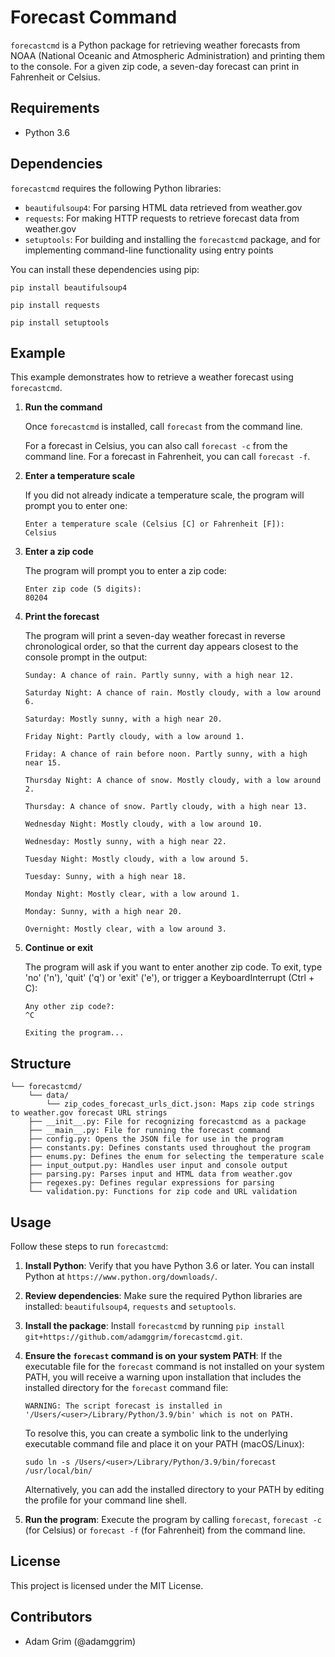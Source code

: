 # Forecast Command

`forecastcmd` is a Python package for retrieving weather forecasts from NOAA (National Oceanic and Atmospheric Administration) and printing them to the console. For a given zip code, a seven-day forecast can print in Fahrenheit or Celsius.

## Requirements

- Python 3.6

## Dependencies

`forecastcmd` requires the following Python libraries:

- `beautifulsoup4`: For parsing HTML data retrieved from weather.gov
- `requests`: For making HTTP requests to retrieve forecast data from weather.gov
- `setuptools`: For building and installing the `forecastcmd` package, and for implementing command-line functionality using entry points

You can install these dependencies using pip:

`pip install beautifulsoup4`

`pip install requests`

`pip install setuptools`

## Example

This example demonstrates how to retrieve a weather forecast using `forecastcmd`.

1. **Run the command**

    Once `forecastcmd` is installed, call `forecast` from the command line.

    For a forecast in Celsius, you can also call `forecast -c` from the command line. For a forecast in Fahrenheit, you can call `forecast -f`.

2. **Enter a temperature scale**

    If you did not already indicate a temperature scale, the program will prompt you to enter one:

    ```
    Enter a temperature scale (Celsius [C] or Fahrenheit [F]):
    Celsius
    ```

3. **Enter a zip code**

    The program will prompt you to enter a zip code:
    
    ```
    Enter zip code (5 digits):
    80204
    ```

4. **Print the forecast**

    The program will print a seven-day weather forecast in reverse chronological order, so that the current day appears closest to the console prompt in the output:

    ```
    Sunday: A chance of rain. Partly sunny, with a high near 12.

    Saturday Night: A chance of rain. Mostly cloudy, with a low around 6.

    Saturday: Mostly sunny, with a high near 20.

    Friday Night: Partly cloudy, with a low around 1.

    Friday: A chance of rain before noon. Partly sunny, with a high near 15.

    Thursday Night: A chance of snow. Mostly cloudy, with a low around 2.

    Thursday: A chance of snow. Partly cloudy, with a high near 13.

    Wednesday Night: Mostly cloudy, with a low around 10.

    Wednesday: Mostly sunny, with a high near 22.

    Tuesday Night: Mostly cloudy, with a low around 5.

    Tuesday: Sunny, with a high near 18.

    Monday Night: Mostly clear, with a low around 1.

    Monday: Sunny, with a high near 20.

    Overnight: Mostly clear, with a low around 3.
    ```

5. **Continue or exit**

    The program will ask if you want to enter another zip code. To exit, type 'no' ('n'), 'quit' ('q') or 'exit' ('e'), or trigger a KeyboardInterrupt (Ctrl + C):

    ```
    Any other zip code?:
    ^C

    Exiting the program...
    ```

## Structure

```
└── forecastcmd/
    └── data/
        └── zip_codes_forecast_urls_dict.json: Maps zip code strings to weather.gov forecast URL strings
    ├── __init__.py: File for recognizing forecastcmd as a package
    ├── __main__.py: File for running the forecast command
    ├── config.py: Opens the JSON file for use in the program
    ├── constants.py: Defines constants used throughout the program
    ├── enums.py: Defines the enum for selecting the temperature scale
    ├── input_output.py: Handles user input and console output
    ├── parsing.py: Parses input and HTML data from weather.gov
    ├── regexes.py: Defines regular expressions for parsing
    └── validation.py: Functions for zip code and URL validation
```

## Usage

Follow these steps to run `forecastcmd`:

1. **Install Python**: Verify that you have Python 3.6 or later. You can install Python at `https://www.python.org/downloads/`.
2. **Review dependencies**: Make sure the required Python libraries are installed: `beautifulsoup4`, `requests` and `setuptools`.
3. **Install the package**: Install `forecastcmd` by running `pip install git+https://github.com/adamggrim/forecastcmd.git`.
4. **Ensure the `forecast` command is on your system PATH**: If the executable file for the `forecast` command is not installed on your system PATH, you will receive a warning upon installation that includes the installed directory for the `forecast` command file:

    ```
    WARNING: The script forecast is installed in '/Users/<user>/Library/Python/3.9/bin' which is not on PATH.
    ```

    To resolve this, you can create a symbolic link to the underlying executable command file and place it on your PATH (macOS/Linux):

    ```
    sudo ln -s /Users/<user>/Library/Python/3.9/bin/forecast /usr/local/bin/
    ```

    Alternatively, you can add the installed directory to your PATH by editing the profile for your command line shell.

5. **Run the program**: Execute the program by calling `forecast`, `forecast -c` (for Celsius) or `forecast -f` (for Fahrenheit) from the command line.

## License

This project is licensed under the MIT License.

## Contributors

- Adam Grim (@adamggrim)
